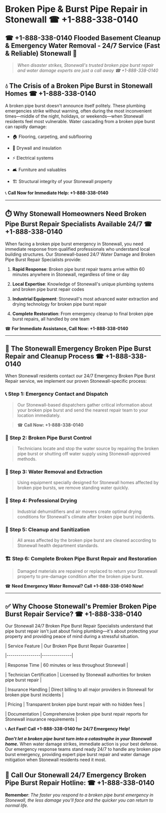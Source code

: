 # Broken Pipe & Burst Pipe Repair in Stonewall ☎ +1-888-338-0140  
## ☎ +1-888-338-0140 Flooded Basement Cleanup & Emergency Water Removal - 24/7 Service (Fast & Reliable) Stonewall 🚨  

> *When disaster strikes, Stonewall's trusted broken pipe burst repair and water damage experts are just a call away ☎ +1-888-338-0140*  

## 💧 The Crisis of a Broken Pipe Burst in Stonewall Homes ☎ +1-888-338-0140  

A broken pipe burst doesn't announce itself politely. These plumbing emergencies strike without warning, often during the most inconvenient times—middle of the night, holidays, or weekends—when Stonewall residents feel most vulnerable. Water cascading from a broken pipe burst can rapidly damage:  

* 🏠 Flooring, carpeting, and subflooring  
* 🧱 Drywall and insulation  
* ⚡ Electrical systems  
* 🛋️ Furniture and valuables  
* 🏗️ Structural integrity of your Stonewall property  

📞 **Call Now for Immediate Help: +1-888-338-0140**  

---  

## ⏱️ Why Stonewall Homeowners Need Broken Pipe Burst Repair Specialists Available 24/7 ☎ +1-888-338-0140  

When facing a broken pipe burst emergency in Stonewall, you need immediate response from qualified professionals who understand local building structures. Our Stonewall-based 24/7 Water Damage and Broken Pipe Burst Repair Specialists provide:  

1. **Rapid Response**: Broken pipe burst repair teams arrive within 60 minutes anywhere in Stonewall, regardless of time or day  
2. **Local Expertise**: Knowledge of Stonewall's unique plumbing systems and broken pipe burst repair codes  
3. **Industrial Equipment**: Stonewall's most advanced water extraction and drying technology for broken pipe burst repair  
4. **Complete Restoration**: From emergency cleanup to final broken pipe burst repairs, all handled by one team  

☎ **For Immediate Assistance, Call Now: +1-888-338-0140**  

---  

## 🔧 The Stonewall Emergency Broken Pipe Burst Repair and Cleanup Process ☎ +1-888-338-0140  

When Stonewall residents contact our 24/7 Emergency Broken Pipe Burst Repair service, we implement our proven Stonewall-specific process:  

### 📞 Step 1: Emergency Contact and Dispatch  
> Our Stonewall-based dispatchers gather critical information about your broken pipe burst and send the nearest repair team to your location immediately.  
> ☎ **Call Now: +1-888-338-0140**  

### 🚿 Step 2: Broken Pipe Burst Control  
> Technicians locate and stop the water source by repairing the broken pipe burst or shutting off water supply using Stonewall-approved methods.  

### 🌊 Step 3: Water Removal and Extraction  
> Using equipment specially designed for Stonewall homes affected by broken pipe bursts, we remove standing water quickly.  

### 💨 Step 4: Professional Drying  
> Industrial dehumidifiers and air movers create optimal drying conditions for Stonewall's climate after broken pipe burst incidents.  

### 🧼 Step 5: Cleanup and Sanitization  
> All areas affected by the broken pipe burst are cleaned according to Stonewall health department standards.  

### 🏗️ Step 6: Complete Broken Pipe Burst Repair and Restoration  
> Damaged materials are repaired or replaced to return your Stonewall property to pre-damage condition after the broken pipe burst.  

☎ **Need Emergency Water Removal? Call +1-888-338-0140 Now!**  

---  

## ✅ Why Choose Stonewall's Premier Broken Pipe Burst Repair Service? ☎ +1-888-338-0140  

Our Stonewall 24/7 Broken Pipe Burst Repair Specialists understand that pipe burst repair isn't just about fixing plumbing—it's about protecting your property and providing peace of mind during a stressful situation.  

| Service Feature | Our Broken Pipe Burst Repair Guarantee |  
|-----------------|---------------|  
| Response Time | 60 minutes or less throughout Stonewall |  
| Technician Certification | Licensed by Stonewall authorities for broken pipe burst repair |  
| Insurance Handling | Direct billing to all major providers in Stonewall for broken pipe burst incidents |  
| Pricing | Transparent broken pipe burst repair with no hidden fees |  
| Documentation | Comprehensive broken pipe burst repair reports for Stonewall insurance requirements |  

📞 **Act Fast! Call +1-888-338-0140 for 24/7 Emergency Help!**  

***Don't let a broken pipe burst turn into a catastrophe in your Stonewall home.*** When water damage strikes, immediate action is your best defense. Our emergency response teams stand ready 24/7 to handle any broken pipe burst emergency, providing expert pipe burst repair and water damage mitigation when Stonewall residents need it most.  

## 📱 Call Our Stonewall 24/7 Emergency Broken Pipe Burst Repair Hotline: ☎ +1-888-338-0140  

**Remember**: *The faster you respond to a broken pipe burst emergency in Stonewall, the less damage you'll face and the quicker you can return to normal life.*